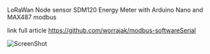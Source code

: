 LoRaWan Node sensor SDM120 Energy Meter with Arduino Nano and MAX487 modbus

link full article https://github.com/worrajak/modbus-softwareSerial

![ScreenShot](https://github.com/worrajak/modbus-softwareSerial/blob/master/SDM120modbus.jpg?raw=true) 
